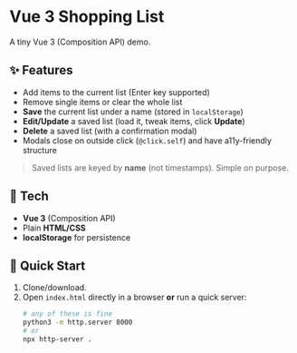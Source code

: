 # Vue 3 Shopping List

A tiny Vue 3 (Composition API) demo.

## ✨ Features

- Add items to the current list (Enter key supported)
- Remove single items or clear the whole list
- **Save** the current list under a name (stored in `localStorage`)
- **Edit/Update** a saved list (load it, tweak items, click **Update**)
- **Delete** a saved list (with a confirmation modal)
- Modals close on outside click (`@click.self`) and have a11y-friendly structure

> Saved lists are keyed by **name** (not timestamps). Simple on purpose.

## 🧱 Tech

- **Vue 3** (Composition API)
- Plain **HTML/CSS**
- **localStorage** for persistence

## 🚀 Quick Start

1. Clone/download.
2. Open `index.html` directly in a browser **or** run a quick server:
   ```bash
   # any of these is fine
   python3 -m http.server 8000
   # or
   npx http-server .
